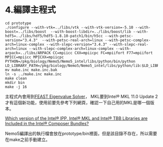# 4.編譯主程式
```
cd prototype
./configure --with-vtk=../libs/vtk --with-vtk-version=-5.10 --with-boost=../libs/boost  --with-boost-libdir=../libs/boost/lib --with-hdf5=../libs/hdf5/hdf5-1.8.10-patch1/bin/h5cc --with-petsc-version="3.4.3"  --with-petsc-real-arch=linux --with-petsc-complex-arch=linux-complex --with-slepc-version="3.4.3" --with-slepc-real-arch=linux --with-slepc-complex-arch=linux-complex --with-arpack=../libs/ARPACK CC=mpiicc CXX=mpiicpc FC=mpiifort F77=mpiifort MPICC=mpiicc MPICXX=mpiicpc PYTHON=/pkg/biology/Nemo5/Nemo5_intel/libs/python/bin/python LD_LIBRARY_PATH=/pkg/biology/Nemo5/Nemo5_intel/libs/python/lib:$LD_LIBRARY_PATH
mv make.inc make.inc.bak
ln -s ../make.inc make.inc
make clean
mkdir bin
make -j 16
```
主程式內會用到[FEAST Eigenvalue Solver](http://www.ecs.umass.edu/~polizzi/feast/)，
MKL要到Intel® MKL 11.0 Update 2才有這個新功能，使用前要先參考下列網頁，確認一下自己用的MKL是哪一個版本。

[Which version of the Intel® IPP, Intel® MKL and Intel® TBB Libraries are Included in the Intel® Composer Bundles?](https://software.intel.com/en-us/articles/which-version-of-the-intel-ipp-intel-mkl-and-intel-tbb-libraries-are-included-in-the-intel)

Nemo5編譯出的執行檔會放在prototype/bin裡面，但是該目錄不存在，所以需要在make之前手動建立。
